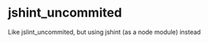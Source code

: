jshint_uncommited
=================

Like jslint_uncommited, but using jshint (as a node module) instead